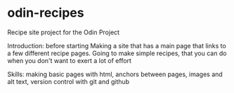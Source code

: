 # odin-recipes
Recipe site project for the Odin Project

Introduction: before starting
Making a site that has a main page that links to a few different recipe pages. 
Going to make simple recipes, that you can do when you don't want to exert a lot of effort

Skills: making basic pages with html, anchors between pages, images and alt text, version control with git and github